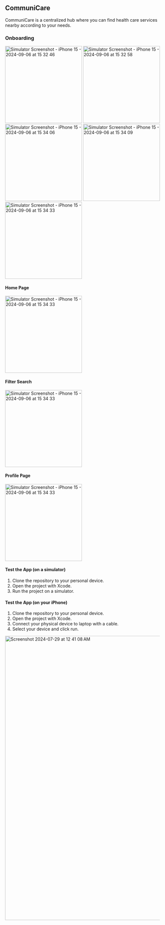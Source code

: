 ## CommuniCare 
CommuniCare is a centralized hub where you can find health care services nearby according to your needs.

### Onboarding
<img width="250" alt="Simulator Screenshot - iPhone 15 - 2024-09-06 at 15 32 46" src="https://github.com/user-attachments/assets/7e50621e-918c-4064-9ed5-298d51decd74">
<img width="250" alt="Simulator Screenshot - iPhone 15 - 2024-09-06 at 15 32 58" src="https://github.com/user-attachments/assets/983fc172-e26b-4e7f-b967-b526742ddc23">
<img width="250" alt="Simulator Screenshot - iPhone 15 - 2024-09-06 at 15 34 06" src="https://github.com/user-attachments/assets/5ed4fd34-ae6d-4134-aa24-9f7ab7c091d3">
<img width="250" alt="Simulator Screenshot - iPhone 15 - 2024-09-06 at 15 34 09" src="https://github.com/user-attachments/assets/79b6ede7-c194-437b-85fb-d2be124dea76">
<img width="250" alt="Simulator Screenshot - iPhone 15 - 2024-09-06 at 15 34 33" src="https://github.com/user-attachments/assets/b08ddcc9-e8c7-40c3-9c2e-0776bdf150b8">

#### Home Page
<img width="250" alt="Simulator Screenshot - iPhone 15 - 2024-09-06 at 15 34 33" src="https://github.com/user-attachments/assets/5b94e678-4560-4b33-aa2e-ac4c289a38a1">

#### Filter Search
<img width="250" alt="Simulator Screenshot - iPhone 15 - 2024-09-06 at 15 34 33" src="https://github.com/user-attachments/assets/d13ce128-d493-44d1-8984-2a4043fd444f">

#### Profile Page
<img width="250" alt="Simulator Screenshot - iPhone 15 - 2024-09-06 at 15 34 33" src="https://github.com/user-attachments/assets/1a803917-b328-49a3-b217-c010b1174caf">

#### Test the App (on a simulator)
1. Clone the repository to your personal device.
2. Open the project with Xcode.
3. Run the project on a simulator.

#### Test the App (on your iPhone)
1. Clone the repository to your personal device.
2. Open the project with Xcode.
3. Connect your physical device to laptop with a cable.
4. Select your device and click run.

<img width="923" alt="Screenshot 2024-07-29 at 12 41 08 AM" src="https://github.com/user-attachments/assets/d2019d32-3ba0-4a57-93f2-04c4a415da61">
